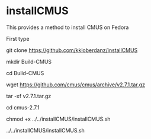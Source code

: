 # installCMUS
This provides a method to install CMUS on Fedora

First type

git clone https://github.com/kkloberdanz/installCMUS

mkdir Build-CMUS

cd Build-CMUS

wget https://github.com/cmus/cmus/archive/v2.7.1.tar.gz

tar -xf v2.7.1.tar.gz

cd cmus-2.7.1

chmod +x ../../installCMUS/installCMUS.sh

../../installCMUS/installCMUS.sh

